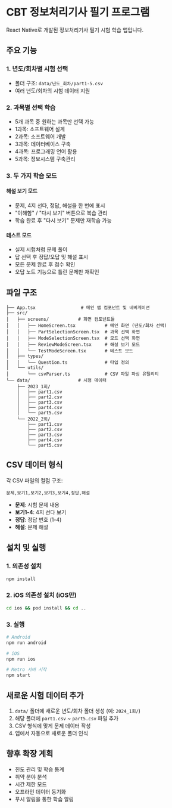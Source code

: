 # CBT 정보처리기사 필기 프로그램

React Native로 개발된 정보처리기사 필기 시험 학습 앱입니다.

## 주요 기능

### 1. 년도/회차별 시험 선택
- 폴더 구조: `data/년도_회차/part1-5.csv`
- 여러 년도/회차의 시험 데이터 지원

### 2. 과목별 선택 학습
- 5개 과목 중 원하는 과목만 선택 가능
- 1과목: 소프트웨어 설계
- 2과목: 소프트웨어 개발  
- 3과목: 데이터베이스 구축
- 4과목: 프로그래밍 언어 활용
- 5과목: 정보시스템 구축관리

### 3. 두 가지 학습 모드

#### 해설 보기 모드
- 문제, 4지 선다, 정답, 해설을 한 번에 표시
- "이해함" / "다시 보기" 버튼으로 복습 관리
- 학습 완료 후 "다시 보기" 문제만 재학습 가능

#### 테스트 모드  
- 실제 시험처럼 문제 풀이
- 답 선택 후 정답/오답 및 해설 표시
- 모든 문제 완료 후 점수 확인
- 오답 노트 기능으로 틀린 문제만 재확인

## 파일 구조

```
├── App.tsx                 # 메인 앱 컴포넌트 및 네비게이션
├── src/
│   ├── screens/           # 화면 컴포넌트들
│   │   ├── HomeScreen.tsx           # 메인 화면 (년도/회차 선택)
│   │   ├── PartSelectionScreen.tsx  # 과목 선택 화면
│   │   ├── ModeSelectionScreen.tsx  # 모드 선택 화면
│   │   ├── ReviewModeScreen.tsx     # 해설 보기 모드
│   │   └── TestModeScreen.tsx       # 테스트 모드
│   ├── types/
│   │   └── Question.ts              # 타입 정의
│   └── utils/
│       └── csvParser.ts             # CSV 파일 파싱 유틸리티
└── data/                  # 시험 데이터
    ├── 2023_1회/
    │   ├── part1.csv
    │   ├── part2.csv
    │   ├── part3.csv
    │   ├── part4.csv
    │   └── part5.csv
    └── 2022_2회/
        ├── part1.csv
        ├── part2.csv
        ├── part3.csv
        ├── part4.csv
        └── part5.csv
```

## CSV 데이터 형식

각 CSV 파일의 컬럼 구조:
```
문제,보기1,보기2,보기3,보기4,정답,해설
```

- **문제**: 시험 문제 내용
- **보기1-4**: 4지 선다 보기
- **정답**: 정답 번호 (1-4)
- **해설**: 문제 해설

## 설치 및 실행

### 1. 의존성 설치
```bash
npm install
```

### 2. iOS 의존성 설치 (iOS만)
```bash
cd ios && pod install && cd ..
```

### 3. 실행
```bash
# Android
npm run android

# iOS  
npm run ios

# Metro 서버 시작
npm start
```

## 새로운 시험 데이터 추가

1. `data/` 폴더에 새로운 년도/회차 폴더 생성 (예: `2024_1회/`)
2. 해당 폴더에 `part1.csv` ~ `part5.csv` 파일 추가
3. CSV 형식에 맞게 문제 데이터 작성
4. 앱에서 자동으로 새로운 폴더 인식

## 향후 확장 계획

- 진도 관리 및 학습 통계
- 취약 분야 분석
- 시간 제한 모드
- 오프라인 데이터 동기화
- 푸시 알림을 통한 학습 알림